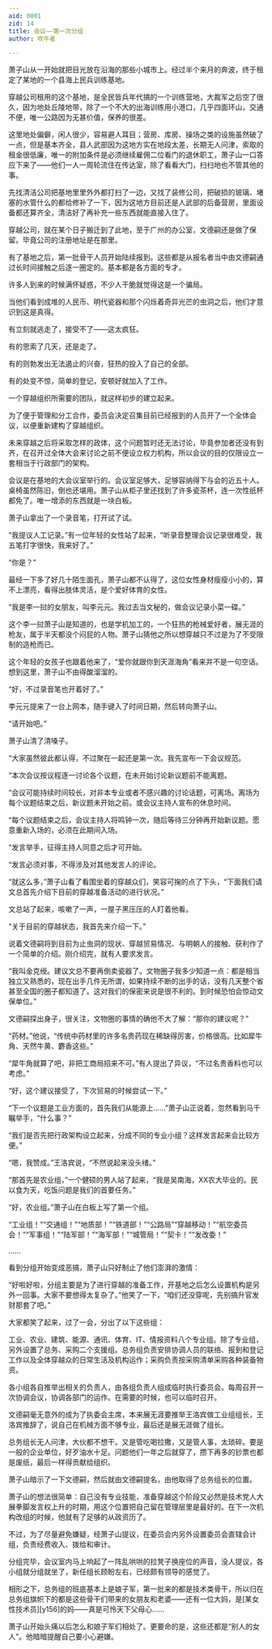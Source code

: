 ```yaml
---
aid: 0001
zid: 14
title: 会议——第一次分组
author: 吹牛者

---
```




  萧子山从一开始就把目光放在沿海的那些小城市上。经过半个来月的奔波，终于租定了某地的一个县海上民兵训练基地。

  穿越公司租用的这个基地，是全民皆兵年代搞的一个训练营地，大裁军之后空了很久，因为地处丘陵地带，除了一个不大的出海训练用小港口，几乎四面环山，交通不便，唯一公路因为无甚价值，保养的很差。

  这里地处偏僻，闲人很少，容易避人耳目；营房、库房、操场之类的设施虽然破了一点，但是基本齐全，县人武部因为这地方实在地段太差，长期无人问津，索取的租金很低廉，唯一的附加条件是必须继续雇佣二位看门的退休职工，萧子山一口答应下来了——他们一人一周轮流住在传达室，除了看看大门，扫扫地也不管其他的事。

  先找清洁公司把基地里里外外都打扫了一边，又找了装修公司，把破损的玻璃、堵塞的水管什么的都给修补了一下，因为这地方目前还是人武部的后备营房，里面设备都还算齐全，清洁好了再补充一些东西就能直接入住了。

  穿越公司，就在某个日子搬迁到了此地，至于广州的办公室，文德嗣还是做了保留。毕竟公司的注册地址是在那里。

  有了基地之后，第一批骨干人员开始陆续报到。这些都是从报名者当中由文德嗣通过长时间接触之后逐一圈定的。基本都是各方面的专才。

  许多人到来的时候满怀疑惑，不少人干脆就觉得这是一个骗局。

  当他们看到成堆的人民币、明代瓷器和那个闪烁着奇异光芒的虫洞之后，他们才意识到这是真得。

  有立刻就逃走了，接受不了——这太疯狂。

  有的思索了几天，还是走了。

  有的则勃发出无法遏止的兴奋，狂热的投入了自己的全部。

  有的处变不惊，简单的登记，安顿好就加入了工作。

  一个穿越组织所需要的团队，就这样初步的建立起来。

  为了便于管理和分工合作，委员会决定召集目前已经报到的人员开了一个全体会议，以便重新建构了穿越组织。

  未来穿越之后将采取怎样的政体，这个问题暂时还无法讨论，毕竟参加者还没有到齐，在召开过全体大会来讨论之前不便设立权力机构，所以会议的目的仅限设立一套相当于行政部门的架构。

  会议是在基地的大会议室举行的。会议室足够大，足够容纳得下与会的近五十人。桌椅虽然陈旧，倒也还堪用。萧子山从柜子里还找到了许多瓷茶杯，连一次性纸杯都免了。唯一增添的东西就是一块白板。

  萧子山拿出了一个录音笔，打开试了试。

  “我提议人工记录。”有一位年轻的女性站了起来，“听录音整理会议记录很难受，我五笔打字很快，我来好了。”

  “你是？”

  最经一下多了好几十陌生面孔，萧子山都不认得了，这位女性身材瘦瘦小小的，算不上漂亮，看得出肢体灵活，是个爱好体育的女性。

  “我是李一挝的女朋友，叫李元元。我过去当文秘的，做会议记录小菜一碟。”

  这个李一挝萧子山是知道的，也是学机加工的，一个狂热的枪械爱好者，展无涯的枪友，属于半天都没个闷屁的人物。萧子山猜他之所以想穿越只不过是为了不受限制的造枪而已。

  这个年轻的女孩子也跟着他来了，“爱你就跟你到天涯海角”看来并不是一句空话。想到这里，萧子山不由得酸溜溜的。

  “好，不过录音笔也开着好了。”

  李元元提来了一台上网本，随手键入了时间日期，然后转向萧子山。

  “请开始吧。”

  萧子山清了清嗓子。

  “大家虽然彼此都认得，不过聚在一起还是第一次。我先宣布一下会议规范。

  “本次会议按议程逐一讨论各个议题，在未开始讨论新议题前不能离题。

  “会议可能持续时间较长，对非本专业或者不感兴趣的讨论话题，可离场。离场为每个议题结束之后，新议题未开始之前。或会议主持人宣布的休息时间。

  “每个议题结束之后，会议主持人将鸣钟一次，随后等待三分钟再开始新议题。愿意重新入场的，必须在此期间入场。

  “发言举手，征得主持人同意之后才可开始。

  “发言必须对事，不得涉及对其他发言人的评论。

  “就这么多，”萧子山看了看围坐着的穿越众们，笑容可掬的点了下头，“下面我们请文总首先介绍下目前的穿越准备活动的进行状况。”

  文总站了起来，咳嗽了一声，一屋子黑压压的人盯着他看。

  “关于目前的穿越状态，我首先来介绍一下。”

  说着文德嗣将到目前为止虫洞的现状、穿越贸易情况、与明朝人的接触、获利作了一个简单的介绍。刚介绍完，就有人要求发言。

  “我叫金克绶。建议文总不要再倒卖瓷器了。文物圈子我多少知道一点：都是相当独立又熟悉的，现在出手几件无所谓，如果持续不断的出手的话，没有几天整个省甚至全国的圈子都知道了。这对我们的保密来说是很不利的。到时候恐怕会惊动文保单位。”

  文德嗣探出身子，很关注，文物圈的事情的确他不大了解：“那你的建议呢？”

  “药材。”他说，“传统中药材里的许多名贵药现在稀缺得厉害，价格很高。比如犀牛角、天然牛黄、麝香这些。”

  “犀牛角就算了吧，非把工商局招来不可。”有人提出了异议，“不过名贵香料也可以考虑。”

  “好，这个建议接受了，下次贸易的时候尝试一下。”

  “下一个议题是工业方面的，首先我们从能源上……”萧子山正说着，忽然看到马千瞩举手，“什么事？”

  “我们是否先把行政架构设立起来，分成不同的专业小组？这样发言起来会比较方便。”

  “嗯，我赞成。”王洛宾说，“不然说起来没头绪。”

  “那首先是农业组，”一个健硕的男人站了起来，“我是吴南海，XX农大毕业的。民以食为天，吃饭问题是我们的首要任务。”

  “好，农业组。”萧子山在白板上写了第一个组。

  “工业组！”“交通组！”“地质部！”“铁道部！”“公路局”“穿越移动！”“航空委员会！”“军事组！”“陆军部！”“海军部！”“城管局！”“契卡！”“发改委！”

  ……

  看到分组开始变成恶搞，萧子山只好制止了他们澎湃的激情：

  “好啦好啦，分组主要是为了进行穿越的准备工作，开基地之后怎么设置机构是另外一回事。大家不要想得太复杂了。”他笑了一下，“咱们还没穿呢，先别搞升官发财那套了吧。”

  大家都笑了起来，过了一会，分出了以下这些组：

  工业、农业、建筑、能源、通讯、体育、IT、情报资料八个专业组。除了专业组，另外设置了总务、采购二个支援组。总务组负责安排协调人员的联络、报到和登记工作以及全体穿越众的日常生活及机构运作；采购负责按采购清单采购各种装备物资。

  各小组各自推举出相关的负责人，由各组负责人组成临时执行委员会。每周召开一次协调会议，协调各部门的运作。在需要的时候，也可以临时召开。

  文德嗣毫无意外的成为了执委会主席，本来展无涯要推举王洛宾做工业组组长，王洛宾推辞了，说自己在机械方面不够专业，最后还是展无涯做了组长。

  总务组长无人问津，大伙都不想干。又是管吃喝拉撒，又是管人事，太琐碎。要是一般的企业单位，好歹油水十足。问题他们一年之后就穿了，攒下再多的钞票也都是废纸，最后一样得贡献给组织。

  萧子山暗示了一下文德嗣，然后就由文德嗣提名，由他取得了总务组长的位置。

  萧子山的想法很简单：自己没有专业技能，准备穿越这个阶段又必然是技术党人大展拳脚发言权上升的时期，用这个位置把自己留在管理层里是最好的。在下一次机构改组的时候，他就有了足够的从政资历了。

  不过，为了尽量避免嫌疑，经萧子山提议，在委员会内另外设置委员会直辖会计组，负责经费收入、拨给和审计。

  分组完毕，会议室内马上响起了一阵乱哄哄的拉凳子换座位的声音，没人提议，各小组就分组就坐了，新任组长顾盼左右，已经颇有领导的感觉了。

  相形之下，总务组的班底基本上是娘子军，第一批来的都是技术类骨干，所以归在总务组旗帜下的都是这些骨干们带来的女朋友和老婆——还有一位大妈，是[某女性技术员][y156]的妈——真是可怜天下父母心……

  萧子山开始头痛以后怎么和娘子军们相处了。更要命的是，这些还都是“别人的女人”。他暗暗提醒自己要小心避嫌。




